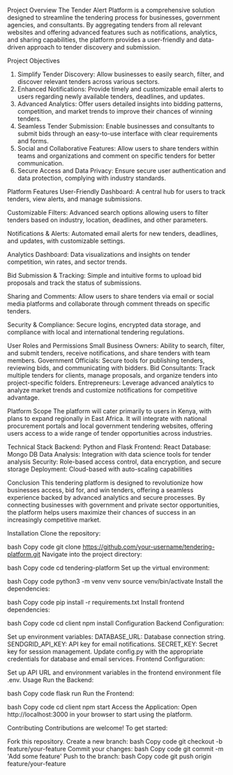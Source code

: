 Project Overview
The Tender Alert Platform is a comprehensive solution designed to streamline the tendering process for businesses, government agencies, and consultants. By aggregating tenders from all relevant websites and offering advanced features such as notifications, analytics, and sharing capabilities, the platform provides a user-friendly and data-driven approach to tender discovery and submission.

Project Objectives
1. Simplify Tender Discovery: Allow businesses to easily search, filter, and discover relevant tenders across various sectors.
2. Enhanced Notifications: Provide timely and customizable email alerts to users regarding newly available tenders, deadlines, and updates.
3. Advanced Analytics: Offer users detailed insights into bidding patterns, competition, and market trends to improve their chances of winning tenders.
4. Seamless Tender Submission: Enable businesses and consultants to submit bids through an easy-to-use interface with clear requirements and forms.
5. Social and Collaborative Features: Allow users to share tenders within teams and organizations and comment on specific tenders for better communication.
6. Secure Access and Data Privacy: Ensure secure user authentication and data protection, complying with industry standards.


Platform Features
User-Friendly Dashboard: A central hub for users to track tenders, view alerts, and manage submissions.

Customizable Filters: Advanced search options allowing users to filter tenders based on industry, location, deadlines, and other parameters.

Notifications & Alerts: Automated email alerts for new tenders, deadlines, and updates, with customizable settings.

Analytics Dashboard: Data visualizations and insights on tender competition, win rates, and sector trends.

Bid Submission & Tracking: Simple and intuitive forms to upload bid proposals and track the status of submissions.

Sharing and Comments: Allow users to share tenders via email or social media platforms and collaborate through comment threads on specific tenders.

Security & Compliance: Secure logins, encrypted data storage, and compliance with local and international tendering regulations.

User Roles and Permissions
Small Business Owners: Ability to search, filter, and submit tenders, receive notifications, and share tenders with team members.
Government Officials: Secure tools for publishing tenders, reviewing bids, and communicating with bidders.
Bid Consultants: Track multiple tenders for clients, manage proposals, and organize tenders into project-specific folders.
Entrepreneurs: Leverage advanced analytics to analyze market trends and customize notifications for competitive advantage.

Platform Scope
The platform will cater primarily to users in Kenya, with plans to expand regionally in East Africa. It will integrate with national procurement portals and local government tendering websites, offering users access to a wide range of tender opportunities across industries.

Technical Stack
Backend: Python and Flask
Frontend: React
Database: Mongo DB 
Data Analysis: Integration with data science tools for tender analysis
Security: Role-based access control, data encryption, and secure storage
Deployment: Cloud-based with auto-scaling capabilities

Conclusion
This tendering platform is designed to revolutionize how businesses access, bid for, and win tenders, offering a seamless experience backed by advanced analytics and secure processes. By connecting businesses with government and private sector opportunities, the platform helps users maximize their chances of success in an increasingly competitive market.


Installation
Clone the repository:

bash
Copy code
git clone https://github.com/your-username/tendering-platform.git
Navigate into the project directory:

bash
Copy code
cd tendering-platform
Set up the virtual environment:

bash
Copy code
python3 -m venv venv
source venv/bin/activate
Install the dependencies:

bash
Copy code
pip install -r requirements.txt
Install frontend dependencies:

bash
Copy code
cd client
npm install
Configuration
Backend Configuration:

Set up environment variables:
DATABASE_URL: Database connection string.
SENDGRID_API_KEY: API key for email notifications.
SECRET_KEY: Secret key for session management.
Update config.py with the appropriate credentials for database and email services.
Frontend Configuration:

Set up API URL and environment variables in the frontend environment file .env.
Usage
Run the Backend:

bash
Copy code
flask run
Run the Frontend:

bash
Copy code
cd client
npm start
Access the Application: Open http://localhost:3000 in your browser to start using the platform.

Contributing
Contributions are welcome! To get started:

Fork this repository.
Create a new branch:
bash
Copy code
git checkout -b feature/your-feature
Commit your changes:
bash
Copy code
git commit -m 'Add some feature'
Push to the branch:
bash
Copy code
git push origin feature/your-feature
